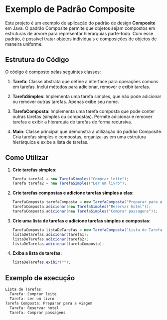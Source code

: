 # Exemplo de Padrão Composite

Este projeto é um exemplo de aplicação do padrão de design **Composite** em Java. O padrão Composite permite que objetos sejam compostos em estruturas de árvore para representar hierarquias parte-todo. Com esse padrão, é possível tratar objetos individuais e composições de objetos de maneira uniforme.

## Estrutura do Código

O código é composto pelas seguintes classes:

1. **Tarefa**: Classe abstrata que define a interface para operações comuns em tarefas. Inclui métodos para adicionar, remover e exibir tarefas.

2. **TarefaSimples**: Implementa uma tarefa simples, que não pode adicionar ou remover outras tarefas. Apenas exibe seu nome.

3. **TarefaComposta**: Implementa uma tarefa composta que pode conter outras tarefas (simples ou compostas). Permite adicionar e remover tarefas e exibir a hierarquia de tarefas de forma recursiva.

4. **Main**: Classe principal que demonstra a utilização do padrão Composite. Cria tarefas simples e compostas, organiza-as em uma estrutura hierárquica e exibe a lista de tarefas.

## Como Utilizar

1. **Crie tarefas simples**:
   ```java
   Tarefa tarefa1 = new TarefaSimples("Comprar leite");
   Tarefa tarefa2 = new TarefaSimples("Ler um livro");
2. **Crie tarefas compostas e adicione tarefas simples a elas:**
   ```java
   TarefaComposta tarefaComposta = new TarefaComposta("Preparar para a viagem");
   tarefaComposta.adicionar(new TarefaSimples("Reservar hotel"));
   tarefaComposta.adicionar(new TarefaSimples("Comprar passagens"));
3. **Crie uma lista de tarefas e adicione tarefas simples e compostas:**
   ```java
   TarefaComposta listaDeTarefas = new TarefaComposta("Lista de Tarefas");
   listaDeTarefas.adicionar(tarefa1);
   listaDeTarefas.adicionar(tarefa2);
   listaDeTarefas.adicionar(tarefaComposta);
4. **Exiba a lista de tarefas:**
   ```java
   listaDeTarefas.exibir("");

## Exemplo de execução
```java
Lista de Tarefas:
  Tarefa: Comprar leite
  Tarefa: Ler um livro
Tarefa Composta: Preparar para a viagem
  Tarefa: Reservar hotel
  Tarefa: Comprar passagens



